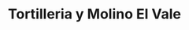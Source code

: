 ---
title: "Tortilleria y Molino El Vale"
url: /tepic/tortilleria-y-molino-el-vale/
shop: general
---